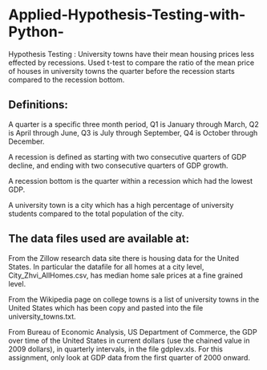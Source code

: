# Applied-Hypothesis-Testing-with-Python-
Hypothesis Testing : University towns have their mean housing prices less effected by recessions. Used t-test to compare the ratio of the mean price of houses in university towns the quarter before the recession starts compared to the recession bottom. 

## Definitions:

A quarter is a specific three month period, Q1 is January through March, Q2 is April through June, Q3 is July through September, Q4 is October through December.

A recession is defined as starting with two consecutive quarters of GDP decline, and ending with two consecutive quarters of GDP growth.

A recession bottom is the quarter within a recession which had the lowest GDP.

A university town is a city which has a high percentage of university students compared to the total population of the city.

## The data files used are available at:

From the Zillow research data site there is housing data for the United States. In particular the datafile for all homes at a city level, City_Zhvi_AllHomes.csv, has median home sale prices at a fine grained level.

From the Wikipedia page on college towns is a list of university towns in the United States which has been copy and pasted into the file university_towns.txt.

From Bureau of Economic Analysis, US Department of Commerce, the GDP over time of the United States in current dollars (use the chained value in 2009 dollars), in quarterly intervals, in the file gdplev.xls. For this assignment, only look at GDP data from the first quarter of 2000 onward.
